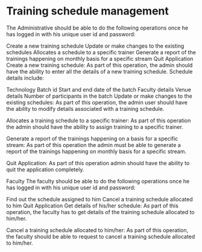 # Training schedule management 

The Administrative should be able to do the following operations once he has logged in with his unique user id and password:

Create a new training schedule
Update or make changes to the existing schedules
Allocates a schedule to a specific trainer
Generate a report of the trainings happening on monthly basis for a specific stream
Quit Application
Create a new training schedule:
As part of this operation, the admin should have the ability to enter all the details of a new training schedule. Schedule details include:

Technology
Batch id
Start and end date of the batch
Faculty details
Venue details
Number of participants in the batch
Update or make changes to the existing schedules:
As part of this operation, the admin user should have the ability to modify details associated with a training schedule.

Allocates a training schedule to a specific trainer:
As part of this operation the admin should have the ability to assign training to a specific trainer.

Generate a report of the trainings happening on a basis for a specific stream:
As part of this operation the admin must be able to generate a report of the trainings happening on monthly basis for a specific stream.

Quit Application:
As part of this operation admin should have the ability to quit the application completely.

Faculty
The faculty should be able to do the following operations once he has logged in with his unique user id and password:

Find out the schedule assigned to him
Cancel a training schedule allocated to him
Quit Application
Get details of his/her schedule:
As part of this operation, the faculty has to get details of the training schedule allocated to him/her.

Cancel a training schedule allocated to him/her:
As part of this operation, the faculty should be able to request to cancel a training schedule allocated to him/her.
